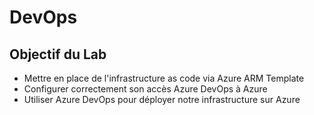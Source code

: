 # DevOps

## Objectif du Lab

- Mettre en place de l'infrastructure as code via Azure ARM Template
- Configurer correctement son accès Azure DevOps à Azure
- Utiliser Azure DevOps pour déployer notre infrastructure sur Azure